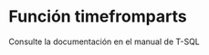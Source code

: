 ﻿---
Autogenerated: true
---

# Función  timefromparts

Consulte la documentación en el manual de T-SQL

